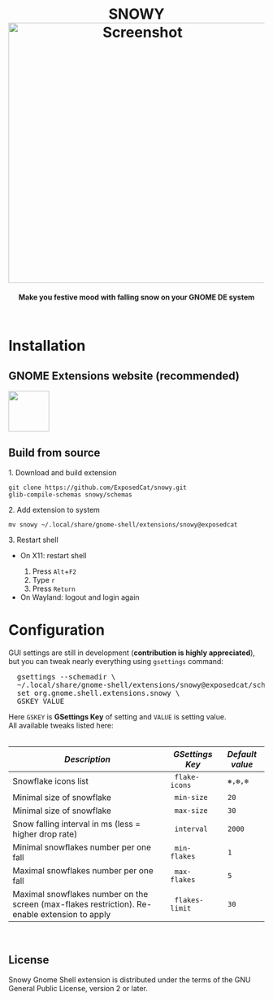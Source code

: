 <h1 align="center">
  SNOWY<br>
  <img style="width:512px" src="https://extensions.gnome.org/extension-data/screenshots/screenshot_3921.png" alt="Screenshot">
</h1>

<p align="center"><strong>Make you festive mood with falling snow on your GNOME DE system</strong></p>

<br>
<h1>Installation</h1>
<h2>GNOME Extensions website (recommended)</h2>
<a href="https://extensions.gnome.org/extension/3921/snowy/">
  <img src="https://micheleg.github.io/dash-to-dock/media/get-it-on-ego.png" height="80">
</a>
<h2>Build from source</h2>
1. Download and build extension
<pre language="bash">
<code>git clone https://github.com/ExposedCat/snowy.git
glib-compile-schemas snowy/schemas
</code></pre>
2. Add extension to system
<pre language="bash">
<code>mv snowy ~/.local/share/gnome-shell/extensions/snowy@exposedcat
</code></pre>
3. Restart shell
<ul>
  <li>On X11: restart shell</li>
  <ol>
    <li>Press <code>Alt</code>+<code>F2</code></li>
    <li>Type <code>r</code></li>
    <li>Press <code>Return</code></li>
  </ol>
  <li>On Wayland: logout and login again</li>
</ul>
<h1>Configuration</h1>
GUI settings are still in development (<b>contribution is highly appreciated</b>), but you can tweak nearly everything using <code>gsettings</code> command:<br>
<pre language="bash">
  gsettings --schemadir \
  ~/.local/share/gnome-shell/extensions/snowy@exposedcat/schemas \
  set org.gnome.shell.extensions.snowy \
  GSKEY VALUE
</pre>
Here <code>GSKEY</code> is <b>GSettings Key</b> of setting and <code>VALUE</code> is setting value.<br>
All available tweaks listed here:
<br>
<br>
<table>
  <thead>
    <tr>
      <th>
        <em> Description </em>
      </th>
      <th>
        <em> GSettings Key </em>
      </th>
      <th>
        <em> Default value </em>
      </th>
    </tr>
  </thead>
  <tbody>
    <tr>
      <td>
        <div> Snowflake icons list </div>
      </td>
      <td>
        <code> flake-icons </code>
      </td>
      <td>
        <code> ❅,❆,❄ </code>
      </td>
    </tr>
    <tr>
      <td>
        <div> Minimal size of snowflake </div>
      </td>
      <td>
        <code> min-size </code>
      </td>
      <td>
        <code> 20 </code>
      </td>
    </tr>
    <tr>
      <td>
        <div> Minimal size of snowflake </div>
      </td>
      <td>
        <code> max-size </code>
      </td>
      <td>
        <code> 30 </code>
      </td>
    </tr>
    <tr>
      <td>
        <div> Snow falling interval in ms (less = higher drop rate) </div>
      </td>
      <td>
        <code> interval </code>
      </td>
      <td>
        <code> 2000 </code>
      </td>
    </tr>
    <tr>
      <td>
        <div> Minimal snowflakes number per one fall </div>
      </td>
      <td>
        <code> min-flakes </code>
      </td>
      <td>
        <code> 1 </code>
      </td>
    </tr>
    <tr>
      <td>
        <div> Maximal snowflakes number per one fall </div>
      </td>
      <td>
        <code> max-flakes </code>
      </td>
      <td>
        <code> 5 </code>
      </td>
    </tr>
    <tr>
      <td>
        <div> Maximal snowflakes number on the screen (max-flakes restriction). Re-enable extension to apply </div>
      </td>
      <td>
        <code> flakes-limit </code>
      </td>
      <td>
        <code> 30 </code>
      </td>
    </tr>
  </tbody>
</table>
<br>

## License
Snowy Gnome Shell extension is distributed under the terms of the GNU General Public License,
version 2 or later.